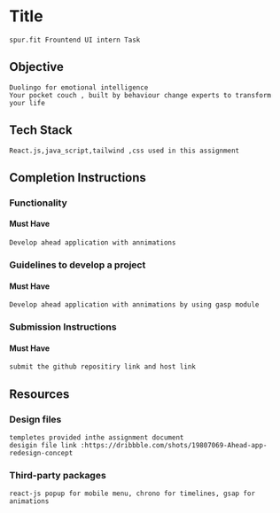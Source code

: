 # Title

    spur.fit Frountend UI intern Task

## Objective

    Duolingo for emotional intelligence
    Your pocket couch , built by behaviour change experts to transform your life

## Tech Stack

    React.js,java_script,tailwind ,css used in this assignment

## Completion Instructions

### Functionality

#### Must Have

    Develop ahead application with annimations

### Guidelines to develop a project

#### Must Have

    Develop ahead application with annimations by using gasp module

### Submission Instructions

#### Must Have

    submit the github repositiry link and host link

## Resources

### Design files

    templetes provided inthe assignment document
    desigin file link :https://dribbble.com/shots/19807069-Ahead-app-redesign-concept

### Third-party packages

    react-js popup for mobile menu, chrono for timelines, gsap for animations
